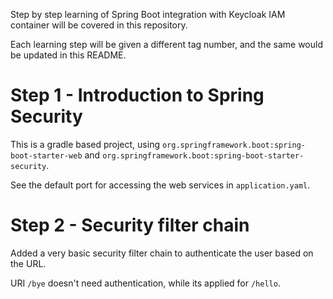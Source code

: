 Step by step learning of Spring Boot integration with Keycloak IAM container will be covered in this repository.

Each learning step will be given a different tag number, and the same would be updated in this README.

# Step 1 - Introduction to Spring Security
This is a gradle based project, using `org.springframework.boot:spring-boot-starter-web` and `org.springframework.boot:spring-boot-starter-security`.

See the default port for accessing the web services in `application.yaml`.

# Step 2 - Security filter chain
Added a very basic security filter chain to authenticate the user based on the URL.

URI `/bye` doesn't need authentication, while its applied for `/hello`.
